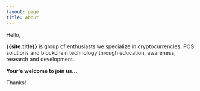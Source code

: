 ```yaml
---
layout: page
title: About
---
```


Hello,

**{{site.title}}** is group of enthusiasts we specialize in cryptocurrencies, POS solutions and blockchain technology through education, awareness, research and development.

**Your'e welcome to join us...**

Thanks!
